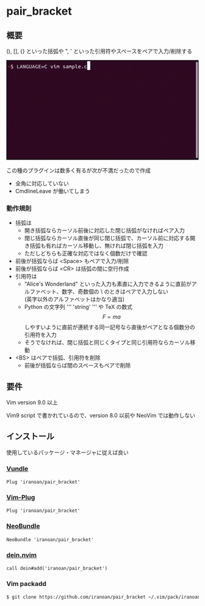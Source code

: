 # pair_bracket

## 概要

(), [], {} といった括弧や ", ' といった引用符やスペースをペアで入力/削除する

![動作例](pair_bracket.gif)

この種のプラグインは数多く有るが次が不満だったので作成

* 全角に対応していない
* CmdlineLeave が働いてしまう

### 動作規則

* 括弧は
  * 開き括弧ならカーソル前後に対応した閉じ括弧がなければペア入力
  * 閉じ括弧ならカーソル直後が同じ閉じ括弧で、カーソル前に対応する開き括弧も有ればカーソル移動し、無ければ閉じ括弧を入力
  * ただしどちらも正確な対応ではなく個数だけで確認
* 前後が括弧ならば &lt;Space&gt; もペアで入力/削除
* 前後が括弧ならば &lt;CR&gt; は括弧の間に空行作成
* 引用符は
  * "Alice's Wonderland" といった入力も素直に入力できるように直前がアルファベット、数字、奇数個の \ のときはペアで入力しない<br>
  (英字以外のアルファベットはかなり適当)
  * Python の文字列 ''' 'string' ''' や TeX の数式 $$F=ma$$ しやすいように直前が連続する同一記号なら直後がペアとなる個数分の引用符を入力
  * そうでなければ、閉じ括弧と同じくタイプと同じ引用符ならカーソル移動
* &lt;BS&gt; はペアで括弧、引用符を削除
  * 前後が括弧ならば間のスペースもペアで削除

## 要件

Vim version 9.0 以上

Vim9 script で書かれているので、version 8.0 以前や NeoVim では動作しない

## インストール

使用しているパッケージ・マネージャに従えば良い

### [Vundle](https://github.com/gmarik/vundle)

````vim
Plug 'iranoan/pair_bracket'
````

### [Vim-Plug](https://github.com/junegunn/vim-plug)

````vim
Plug 'iranoan/pair_bracket'
````

### [NeoBundle](https://github.com/Shougo/neobundle.vim)

````vim
NeoBundle 'iranoan/pair_bracket'
````

### [dein.nvim](https://github.com/Shougo/dein.vim)

````vim
call dein#add('iranoan/pair_bracket')
````

### Vim packadd

````sh
$ git clone https://github.com/iranoan/pair_bracket ~/.vim/pack/iranoan/start/pair_bracket
````
